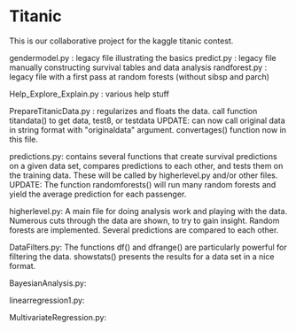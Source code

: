 Titanic
=======

This is our collaborative project for the kaggle titanic contest.

gendermodel.py : legacy file illustrating the basics
predict.py : legacy file manually constructing survival tables and data analysis
randforest.py : legacy file with a first pass at random forests (without sibsp and parch)

Help_Explore_Explain.py : various help stuff


PrepareTitanicData.py : regularizes and floats the data. call function titandata() to get data, test8, or testdata
UPDATE: can now call original data in string format with "originaldata" argument.
convertages() function now in this file.

predictions.py: contains several functions that create survival predictions on a given data set, compares
predictions to each other, and tests them on the training data. These will be called by higherlevel.py
and/or other files.
UPDATE: The function randomforests() will run many random forests and yield the average prediction for each passenger.

higherlevel.py: A main file for doing analysis work and playing with the data.
Numerous cuts through the data are shown, to try to gain insight. Random forests are implemented.
Several predictions are compared to each other.

DataFilters.py:
The functions df() and dfrange() are particularly powerful for filtering the data.
showstats() presents the results for a data set in a nice format.

BayesianAnalysis.py:

linearregression1.py:

MultivariateRegression.py: